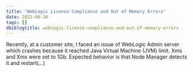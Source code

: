 ```yaml
---
title: "WebLogic Licence Compliance and Out of Memory Errors"
date: 2022-06-26
tags: []
dbiblogtitle: weblogic-licence-compliance-and-out-of-memory-errors
---
```

Recently, at a customer site, I faced an issue of WebLogic Admin server which crashes because it reached Java Virtual Machine (JVM) limit. Xms and Xmx were set to 1Gb. Expected behavior is that Node Manager detects it and restart(…)
